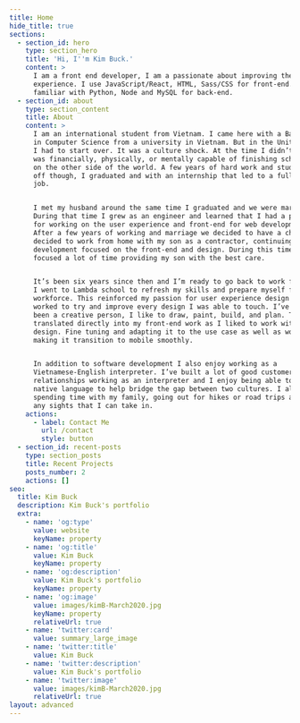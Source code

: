 ```yaml
---
title: Home
hide_title: true
sections:
  - section_id: hero
    type: section_hero
    title: 'Hi, I''m Kim Buck.'
    content: >
      I am a front end developer, I am a passionate about improving the user
      experience. I use JavaScript/React, HTML, Sass/CSS for front-end. I am
      familiar with Python, Node and MySQL for back-end. 
  - section_id: about
    type: section_content
    title: About
    content: >
      I am an international student from Vietnam. I came here with a Bachelors
      in Computer Science from a university in Vietnam. But in the United States
      I had to start over. It was a culture shock. At the time I didn’t think I
      was financially, physically, or mentally capable of finishing school again
      on the other side of the world. A few years of hard work and studying paid
      off though, I graduated and with an internship that led to a full time
      job.


      I met my husband around the same time I graduated and we were married.
      During that time I grew as an engineer and learned that I had a passion
      for working on the user experience and front-end for web development.
      After a few years of working and marriage we decided to have a child and I
      decided to work from home with my son as a contractor, continuing web
      development focused on the front-end and design. During this time I also
      focused a lot of time providing my son with the best care.


      It’s been six years since then and I’m ready to go back to work full time.
      I went to Lambda school to refresh my skills and prepare myself for the
      workforce. This reinforced my passion for user experience design as I
      worked to try and improve every design I was able to touch. I’ve always
      been a creative person, I like to draw, paint, build, and plan. This
      translated directly into my front-end work as I liked to work with the
      design. Fine tuning and adapting it to the use case as well as work on
      making it transition to mobile smoothly.


      In addition to software development I also enjoy working as a
      Vietnamese-English interpreter. I’ve built a lot of good customer
      relationships working as an interpreter and I enjoy being able to use my
      native language to help bridge the gap between two cultures. I also enjoy
      spending time with my family, going out for hikes or road trips and seeing
      any sights that I can take in.
    actions:
      - label: Contact Me
        url: /contact
        style: button
  - section_id: recent-posts
    type: section_posts
    title: Recent Projects
    posts_number: 2
    actions: []
seo:
  title: Kim Buck
  description: Kim Buck's portfolio
  extra:
    - name: 'og:type'
      value: website
      keyName: property
    - name: 'og:title'
      value: Kim Buck
      keyName: property
    - name: 'og:description'
      value: Kim Buck's portfolio
      keyName: property
    - name: 'og:image'
      value: images/kimB-March2020.jpg
      keyName: property
      relativeUrl: true
    - name: 'twitter:card'
      value: summary_large_image
    - name: 'twitter:title'
      value: Kim Buck
    - name: 'twitter:description'
      value: Kim Buck's portfolio
    - name: 'twitter:image'
      value: images/kimB-March2020.jpg
      relativeUrl: true
layout: advanced
---
```

